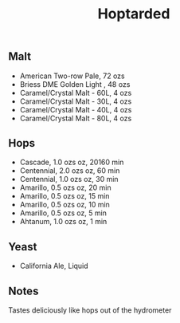 ﻿---
layout: post
title: Hoptarded
tags: [ beer ]
---
## Malt
-  American Two-row Pale, 72 ozs
-  Briess DME Golden Light , 48 ozs
-  Caramel/Crystal Malt - 60L, 4 ozs
-  Caramel/Crystal Malt - 30L, 4 ozs
-  Caramel/Crystal Malt - 40L, 4 ozs
-  Caramel/Crystal Malt - 80L, 4 ozs
## Hops
-  Cascade, 1.0 ozs oz, 20160 min
-  Centennial, 2.0 ozs oz, 60 min
-  Centennial, 1.0 ozs oz, 30 min
-  Amarillo, 0.5 ozs oz, 20 min
-  Amarillo, 0.5 ozs oz, 15 min
-  Amarillo, 0.5 ozs oz, 10 min
-  Amarillo, 0.5 ozs oz, 5 min
-  Ahtanum, 1.0 ozs oz, 1 min
## Yeast
-  California Ale, Liquid
## Notes
Tastes deliciously like hops out of the hydrometer
